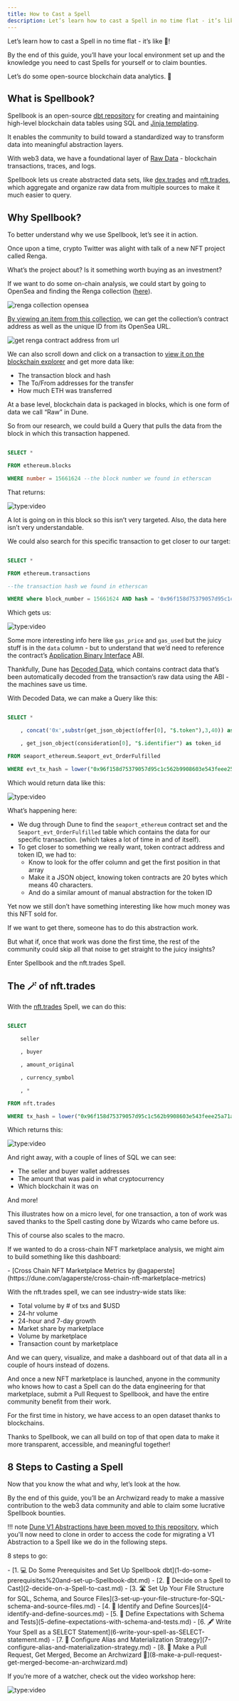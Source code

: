 ```yaml
---
title: How to Cast a Spell
description: Let’s learn how to cast a Spell in no time flat - it’s like 💫!
---
```


Let’s learn how to cast a Spell in no time flat - it’s like 💫!

By the end of this guide, you’ll have your local environment set up and the knowledge you need to cast Spells for yourself or to claim bounties.

Let’s do some open-source blockchain data analytics. 🧙

## What is Spellbook?

Spellbook is an open-source [dbt repository](https://docs.getdbt.com/docs/introduction) for creating and maintaining high-level blockchain data tables using SQL and [Jinja templating](https://realpython.com/primer-on-jinja-templating/).

It enables the community to build toward a standardized way to transform data into meaningful abstraction layers.

With web3 data, we have a foundational layer of [Raw Data](../../../tables/raw/index.md) - blockchain transactions, traces, and logs.

Spellbook lets us create abstracted data sets, like [dex.trades](https://dune.com/spellbook#!/model/model.spellbook.dex_trades) and [nft.trades](https://dune.com/spellbook#!/model/model.spellbook.nft_trades), which aggregate and organize raw data from multiple sources to make it much easier to query.

## Why Spellbook?

To better understand why we use Spellbook, let’s see it in action.

Once upon a time, crypto Twitter was alight with talk of a new NFT project called Renga.

What’s the project about? Is it something worth buying as an investment?

If we want to do some on-chain analysis, we could start by going to OpenSea and finding the Renga collection ([here](https://opensea.io/collection/renga)).

![renga collection opensea](images/RENGA-Collection-OpenSea.png)

[By viewing an item from this collection](https://opensea.io/assets/ethereum/0x394e3d3044fc89fcdd966d3cb35ac0b32b0cda91/6294), we can get the collection’s contract address as well as the unique ID from its OpenSea URL.

![get renga contract address from url](images/get-renga-contract-address-from-url.png)

We can also scroll down and click on a transaction to [view it on the blockchain explorer](https://etherscan.io/tx/0x96f158d75379057d95c1c562b9908603e543feee25a71ac420e21ecf0a0c643c) and get more data like:

* The transaction block and hash
* The To/From addresses for the transfer
* How much ETH was transferred

At a base level, blockchain data is packaged in blocks, which is one form of data we call “Raw” in Dune.

So from our research, we could build a Query that pulls the data from the block in which this transaction happened.

```sql

SELECT *

FROM ethereum.blocks

WHERE number = 15661624 --the block number we found in etherscan

```

That returns:

![type:video](https://dune.com/embeds/1645898/2727844/09c37981-3b21-4bfd-85da-c029755af873)

A lot is going on in this block so this isn’t very targeted. Also, the data here isn’t very understandable.

We could also search for this specific transaction to get closer to our target:

```sql

SELECT *

FROM ethereum.transactions

--the transaction hash we found in etherscan

WHERE where block_number = 15661624 AND hash = '0x96f158d75379057d95c1c562b9908603e543feee25a71ac420e21ecf0a0c643c'

```

Which gets us:

![type:video](https://dune.com/embeds/1645938/2727926/8a442735-79c7-4903-a525-303c8163d7fd)

Some more interesting info here like `gas_price` and `gas_used` but the juicy stuff is in the `data` column - but to understand that we’d need to reference the contract’s [Application Binary Interface](https://www.quicknode.com/guides/smart-contract-development/what-is-an-abi) ABI.

Thankfully, Dune has [Decoded Data](../../../tables/decoded/index.md), which contains contract data that’s been automatically decoded from the transaction’s raw data using the ABI - the machines save us time.

With Decoded Data, we can make a Query like this:

```sql

SELECT *

    , concat('0x',substr(get_json_object(offer[0], "$.token"),3,40)) as token_contract_address

    , get_json_object(consideration[0], "$.identifier") as token_id

FROM seaport_ethereum.Seaport_evt_OrderFulfilled

WHERE evt_tx_hash = lower("0x96f158d75379057d95c1c562b9908603e543feee25a71ac420e21ecf0a0c643c") --sample tx

```

Which would return data like this:

![type:video](https://dune.com/embeds/1345665/2296143/757ed708-17da-4c81-9633-ac19a9d3f3d3)

What’s happening here:

* We dug through Dune to find the `seaport_ethereum` contract set and the `Seaport_evt_OrderFulfilled` table which contains the data for our specific transaction. (which takes a lot of time in and of itself).
* To get closer to something we really want, token contract address and token ID, we had to:
    * Know to look for the offer column and get the first position in that array
    * Make it a JSON object, knowing token contracts are 20 bytes which means 40 characters.
    * And do a similar amount of manual abstraction for the token ID

Yet now we still don’t have something interesting like how much money was this NFT sold for.

If we want to get there, someone has to do this abstraction work.

But what if, once that work was done the first time, the rest of the community could skip all that noise to get straight to the juicy insights?

Enter Spellbook and the nft.trades Spell.

## The 🪄 of nft.trades

With the [nft.trades](https://dune.com/spellbook#!/model/model.spellbook.nft_trades) Spell, we can do this:

```sql

SELECT

    seller

    , buyer

    , amount_original

    , currency_symbol

    , *

FROM nft.trades

WHERE tx_hash = lower("0x96f158d75379057d95c1c562b9908603e543feee25a71ac420e21ecf0a0c643c") --sample tx

```

Which returns this:

![type:video](https://dune.com/embeds/1345985/2296638/51cc251d-c1ec-4f71-a269-2b194b25bdac)

And right away, with a couple of lines of SQL we can see:

* The seller and buyer wallet addresses
* The amount that was paid in what cryptocurrency
* Which blockchain it was on

And more!

This illustrates how on a micro level, for one transaction, a ton of work was saved thanks to the Spell casting done by Wizards who came before us.

This of course also scales to the macro.

If we wanted to do a cross-chain NFT marketplace analysis, we might aim to build something like this dashboard:

<div class="cards grid" markdown>
- [Cross Chain NFT Marketplace Metrics by @agaperste](https://dune.com/agaperste/cross-chain-nft-marketplace-metrics)
</div>

With the nft.trades spell, we can see industry-wide stats like:

* Total volume by # of txs and $USD
* 24-hr volume
* 24-hour and 7-day growth
* Market share by marketplace
* Volume by marketplace
* Transaction count by marketplace

And we can query, visualize, and make a dashboard out of that data all in a couple of hours instead of dozens.

And once a new NFT marketplace is launched, anyone in the community who knows how to cast a Spell can do the data engineering for that marketplace, submit a Pull Request to Spellbook, and have the entire community benefit from their work.

For the first time in history, we have access to an open dataset thanks to blockchains.

Thanks to Spellbook, we can all build on top of that open data to make it more transparent, accessible, and meaningful together!

## 8 Steps to Casting a Spell

Now that you know the what and why, let’s look at the how.

By the end of this guide, you’ll be an Archwizard ready to make a massive contribution to the web3 data community and able to claim some lucrative Spellbook bounties.

!!! note
    [Dune V1 Abstractions have been moved to this repository](https://github.com/duneanalytics/dune-v1-abstractions), which you'll now need to clone in order to access the code for migrating a V1 Abstraction to a Spell like we do in the following steps.

8 steps to go:

<div class="cards grid" markdown>
- [1. 💻 Do Some Prerequisites and Set Up Spellbook dbt](1-do-some-prerequisites%20and-set-up-Spellbook-dbt.md)
- [2. 🤔 Decide on a Spell to Cast](2-decide-on-a-Spell-to-cast.md)
- [3. 🛣️ Set Up Your File Structure for SQL, Schema, and Source Files](3-set-up-your-file-structure-for-SQL-schema-and-source-files.md)
- [4. 📙 Identify and Define Sources](4-identify-and-define-sources.md)
- [5. 🧪 Define Expectations with Schema and Tests](5-define-expectations-with-schema-and-tests.md)
- [6. 🖋️ Write Your Spell as a SELECT Statement](6-write-your-spell-as-SELECT-statement.md)
- [7. 🎨 Configure Alias and Materialization Strategy](7-configure-alias-and-materialization-strategy.md)
- [8. 🌈 Make a Pull Request, Get Merged, Become an Archwizard 🧙](8-make-a-pull-request-get-merged-become-an-archwizard.md)
</div>

If you’re more of a watcher, check out the video workshop here:

![type:video](https://www.youtube.com/embed/VdTYRxg96-E)